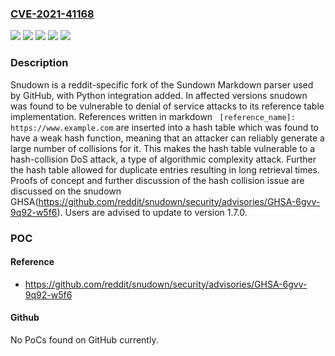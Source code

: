 ### [CVE-2021-41168](https://cve.mitre.org/cgi-bin/cvename.cgi?name=CVE-2021-41168)
![](https://img.shields.io/static/v1?label=Product&message=snudown&color=blue)
![](https://img.shields.io/static/v1?label=Version&message=%3C%201.7.0%20&color=brightgreen)
![](https://img.shields.io/static/v1?label=Vulnerability&message=CWE-20%3A%20Improper%20Input%20Validation&color=brightgreen)
![](https://img.shields.io/static/v1?label=Vulnerability&message=CWE-327%3A%20Use%20of%20a%20Broken%20or%20Risky%20Cryptographic%20Algorithm&color=brightgreen)
![](https://img.shields.io/static/v1?label=Vulnerability&message=CWE-400%3A%20Uncontrolled%20Resource%20Consumption&color=brightgreen)

### Description

Snudown is a reddit-specific fork of the Sundown Markdown parser used by GitHub, with Python integration added. In affected versions snudown was found to be vulnerable to denial of service attacks to its reference table implementation. References written in markdown ` [reference_name]: https://www.example.com` are inserted into a hash table which was found to have a weak hash function, meaning that an attacker can reliably generate a large number of collisions for it. This makes the hash table vulnerable to a hash-collision DoS attack, a type of algorithmic complexity attack. Further the hash table allowed for duplicate entries resulting in long retrieval times. Proofs of concept and further discussion of the hash collision issue are discussed on the snudown GHSA(https://github.com/reddit/snudown/security/advisories/GHSA-6gvv-9q92-w5f6). Users are advised to update to version 1.7.0.

### POC

#### Reference
- https://github.com/reddit/snudown/security/advisories/GHSA-6gvv-9q92-w5f6

#### Github
No PoCs found on GitHub currently.

